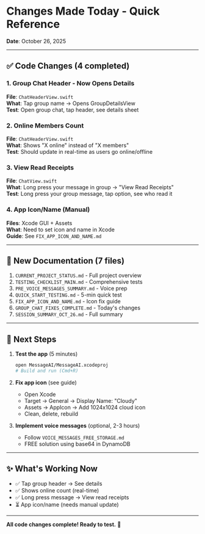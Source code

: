 # Changes Made Today - Quick Reference
**Date**: October 26, 2025

---

## ✅ Code Changes (4 completed)

### 1. Group Chat Header - Now Opens Details
**File**: `ChatHeaderView.swift`  
**What**: Tap group name → Opens GroupDetailsView  
**Test**: Open group chat, tap header, see details sheet

### 2. Online Members Count
**File**: `ChatHeaderView.swift`  
**What**: Shows "X online" instead of "X members"  
**Test**: Should update in real-time as users go online/offline

### 3. View Read Receipts
**File**: `ChatView.swift`  
**What**: Long press your message in group → "View Read Receipts"  
**Test**: Long press your group message, tap option, see who read it

### 4. App Icon/Name (Manual)
**Files**: Xcode GUI + Assets  
**What**: Need to set icon and name in Xcode  
**Guide**: See `FIX_APP_ICON_AND_NAME.md`

---

## 📁 New Documentation (7 files)

1. `CURRENT_PROJECT_STATUS.md` - Full project overview
2. `TESTING_CHECKLIST_MAIN.md` - Comprehensive tests
3. `PRE_VOICE_MESSAGES_SUMMARY.md` - Voice prep
4. `QUICK_START_TESTING.md` - 5-min quick test
5. `FIX_APP_ICON_AND_NAME.md` - Icon fix guide
6. `GROUP_CHAT_FIXES_COMPLETE.md` - Today's changes
7. `SESSION_SUMMARY_OCT_26.md` - Full summary

---

## 🚀 Next Steps

1. **Test the app** (5 minutes)
   ```bash
   open MessageAI/MessageAI.xcodeproj
   # Build and run (Cmd+R)
   ```

2. **Fix app icon** (see guide)
   - Open Xcode
   - Target → General → Display Name: "Cloudy"
   - Assets → AppIcon → Add 1024x1024 cloud icon
   - Clean, delete, rebuild

3. **Implement voice messages** (optional, 2-3 hours)
   - Follow `VOICE_MESSAGES_FREE_STORAGE.md`
   - FREE solution using base64 in DynamoDB

---

## ✨ What's Working Now

- ✅ Tap group header → See details
- ✅ Shows online count (real-time)
- ✅ Long press message → View read receipts
- ⏳ App icon/name (needs manual update)

---

**All code changes complete! Ready to test.** 🎉

